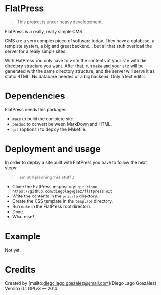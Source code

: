 # FlatPress

>
> This project is under heavy developement.
>

FlatPress is a really, really simple CMS.

CMS are a very complex piece of software today. They have a database, a template system, a big and great backend… but all that stuff overload the server for a really simple sites.

With FlatPress you only have to write the contents of your site with the directory structure you want. After that, run `make` and your site will be generated with the same directory structure, and the server will serve it as static HTML. No database needed or a big backend. Only a text editor.

# Dependencies

FlatPress needs this packages:

* `make` to build the complete site.
* `pandoc` to convert between MarkDown and HTML.
* `git` (optional) to deploy the Makefile.

# Deployment and usage

In order to deploy a site built with FlatPress you have to follow the next steps:

> I am still planning this stuff ;)

* Clone the FlatPress respository: `git clone https://github.com/diegolagoglez/flatpress.git`
* Write the contents in the `private` directory.
* Create the CSS template in the `template` directory.
* Run `make` in the FlatPress root directory.
* Done.
* What else?

# Example

Not yet.

# Credits

Created by [mailto:diego.lago.gonzalez@gmail.com](Diego Lago González)
Version 0.1
GPLv3 — 2014
